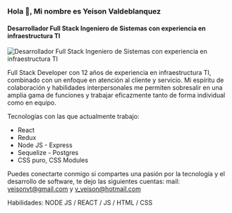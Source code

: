 ### Hola 👋, Mi nombre es Yeison Valdeblanquez
#### Desarrollador Full Stack Ingeniero de Sistemas con experiencia en infraestructura TI
![Desarrollador Full Stack Ingeniero de Sistemas con experiencia en infraestructura TI](https://www.creative2.com/wp-content/uploads/2021/10/Career-Page-Banner_Full-Stack-Developer.jpg)

Full Stack Developer con 12 años de experiencia en infraestructura TI, combinado con un enfoque en atención al cliente y servicio. Mi espíritu de colaboración y habilidades interpersonales me permiten sobresalir en una amplia gama de funciones y trabajar eficazmente tanto de forma individual como en equipo.

Tecnologías con las que actualmente trabajo:
- React
- Redux
- Node JS - Express
- Sequelize - Postgres
- CSS puro, CSS Modules

Puedes conectarte conmigo si compartes una pasión por la tecnología y el desarrollo de software, te dejo las siguientes cuentas:
mail: yeisonvt@gmail.com y v_yeison@hotmail.com

Habilidades: NODE JS / REACT / JS / HTML / CSS


